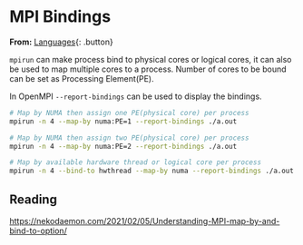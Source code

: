 # MPI Bindings

**From:** [Languages](../languages.md){: .button}

`mpirun` can make process bind to physical cores or logical cores, it can also be used to map multiple cores to a process. Number of cores to be bound can be set as Processing Element(PE).

In OpenMPI `--report-bindings` can be used to display the bindings.

```sh
# Map by NUMA then assign one PE(physical core) per process
mpirun -n 4 --map-by numa:PE=1 --report-bindings ./a.out

# Map by NUMA then assign two PE(physical core) per process
mpirun -n 4 --map-by numa:PE=2 --report-bindings ./a.out

# Map by available hardware thread or logical core per process
mpirun -n 4 --bind-to hwthread --map-by numa --report-bindings ./a.out
```

## Reading

https://nekodaemon.com/2021/02/05/Understanding-MPI-map-by-and-bind-to-option/
